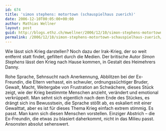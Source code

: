 ```yaml
---
id: 674
title: 'simon stephens: motortown (schauspielhaus zuerich)'
date: 2006-12-10T00:05:00+00:00
author: Mathias Wellner
layout: post
guid: http://blogs.ethz.ch/mwellner/2006/12/10/simon-stephens-motortown-schauspielhaus-zuerich/
permalink: /2006/12/10/simon-stephens-motortown-schauspielhaus-zuerich/
---
```

Wie lässt sich Krieg darstellen? Noch dazu der Irak-Krieg, der so weit entfernt statt findet, gefiltert durch die Medien. Der britische Autor _Simon Stephens_ lässt den Krieg nach Hause kommen, in Gestalt des Heimehrers Danny.

Rohe Sprache, Sehnsucht nach Anerkennung, Abblitzen bei der Ex-Freundin, die Eltern verhasst, ein schwuler, ordnungssüchtiger Bruder, Gewalt, Macht, Weitergabe von Frustration an Schwächere, dieses Stück zeigt, wie der Krieg bestimmte Menschen anzieht, verändert und emotional verkrüppelt. Man sehnt sich eigentlich nach dem Ende des Stückes, es drängt sich ins Bewusstsein, die Sprache stößt ab, es eskaliert mit einer Gewalttat, aber es ist für dieses Thema Krieg einfach extrem stimmig. Es passt. Man kann sich diesen Menschen vorstellen. Einziger Abstrich &#8211; die Ex-Freundin, die etwas zu blasiert daherkommt, nicht in das Milieu passt. Ansonsten absolut sehenswert.